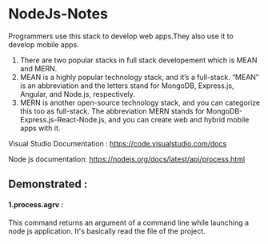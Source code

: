 # NodeJs-Notes
Programmers use this stack to develop web apps.They also use it to develop mobile apps.

1. There are two popular stacks in full stack developement which is MEAN and MERN.
2. MEAN is a highly popular technology stack, and it’s a full-stack. 
“MEAN” is an abbreviation and the letters stand for MongoDB, Express.js, Angular, and Node.js, respectively.
3. MERN is another open-source technology stack, and you can categorize this too as full-stack. The abbreviation MERN stands for MongoDB-Express.js-React-Node.js, and you can create web and hybrid mobile apps with it.

Visual Studio Documentation : https://code.visualstudio.com/docs 

Node js documentation: https://nodejs.org/docs/latest/api/process.html

<h2>Demonstrated : </h2> 
<h4>1.process.agrv : </h4> This command returns an argument of a command line while launching a node js application. It's basically read the file of the project.

